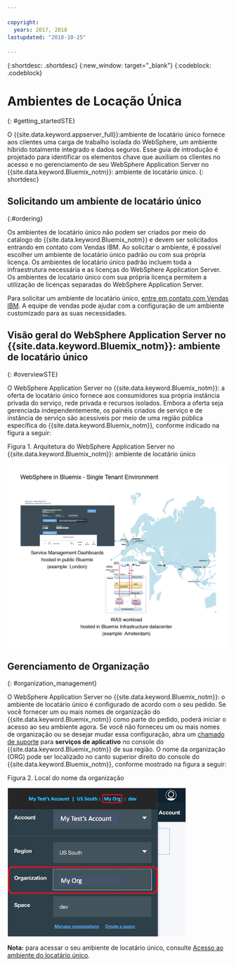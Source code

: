 ```yaml
---

copyright:
  years: 2017, 2018
lastupdated: "2018-10-25"

---
```


{:shortdesc: .shortdesc}
{:new_window: target="_blank"}
{:codeblock: .codeblock}

# Ambientes de Locação Única
{: #getting_startedSTE}

O {{site.data.keyword.appserver_full}}:ambiente de locatário único fornece aos clientes uma carga de trabalho isolada do WebSphere, um ambiente híbrido totalmente integrado e dados seguros. Esse guia de introdução é projetado para identificar os elementos chave que auxiliam os clientes no acesso e no gerenciamento de seu WebSphere Application Server no {{site.data.keyword.Bluemix_notm}}: ambiente de locatário único.
{: shortdesc}

## Solicitando um ambiente de locatário único
{:#ordering}

Os ambientes de locatário único não podem ser criados por meio do catálogo do {{site.data.keyword.Bluemix_notm}} e devem ser solicitados entrando em contato com Vendas IBM. Ao solicitar o ambiente, é possível escolher um ambiente de locatário único padrão ou com sua própria licença. Os ambientes de locatário único padrão incluem toda a infraestrutura necessária e as licenças do WebSphere Application Server. Os ambientes de locatário único com sua própria licença permitem a utilização de licenças separadas do WebSphere Application Server.

Para solicitar um ambiente de locatário único, [entre em contato com Vendas IBM](reportingIssues.html#contacting-sales). A equipe de vendas pode ajudar com a configuração de um ambiente customizado para as suas necessidades.

## Visão geral do WebSphere Application Server no {{site.data.keyword.Bluemix_notm}}: ambiente de locatário único
{: #overviewSTE}

O WebSphere Application Server no {{site.data.keyword.Bluemix_notm}}: a oferta de locatário único fornece aos consumidores sua própria instância privada do serviço, rede privada e recursos isolados. Embora a oferta seja gerenciada independentemente, os painéis criados de serviço e de instância de serviço são acessíveis por meio de uma região pública específica do {{site.data.keyword.Bluemix_notm}}, conforme indicado na figura a seguir:

Figura 1. Arquitetura do WebSphere Application Server no {{site.data.keyword.Bluemix_notm}}: ambiente de locatário único

![Figure1. Arquitetura do Ambiente de Locatário Único](images/WASaaS.png)


## Gerenciamento de Organização
{: #organization_management}

O WebSphere Application Server no {{site.data.keyword.Bluemix_notm}}: o ambiente de locatário único é configurado de acordo com o seu pedido. Se você fornecer um ou mais nomes de organização do {{site.data.keyword.Bluemix_notm}} como parte do pedido, poderá iniciar o acesso ao seu ambiente agora. Se você não forneceu um ou mais nomes de organização ou se desejar mudar essa configuração, abra um [chamado de suporte](reportingIssues.html#reporting_issues) para **serviços de aplicativo** no console do {{site.data.keyword.Bluemix_notm}} de sua região. O nome da organização (ORG) pode ser localizado no canto superior direito do console do {{site.data.keyword.Bluemix_notm}}, conforme mostrado na figura a seguir:

Figura 2. Local do nome da organização

![Figure2. Local do nome do ORG](images/myORG.png)


**Nota:** para acessar o seu ambiente de locatário único, consulte [Acesso ao ambiente do locatário único](singleTenantAccess.html#singleTenantEnvironment).
